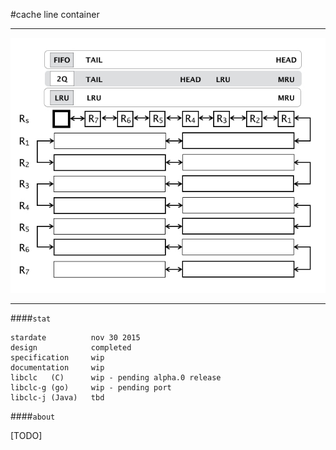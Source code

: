 #cache line container

---

![Smaller icon](./doc/design/res/CLC-0x7-M32.jpg "CLC-0X7-M32")

---

####`stat`

    stardate          nov 30 2015
    design            completed
    specification     wip
    documentation     wip
    libclc   (C)      wip - pending alpha.0 release
    libclc-g (go)     wip - pending port
    libclc-j (Java)   tbd 

####`about`

[TODO]
